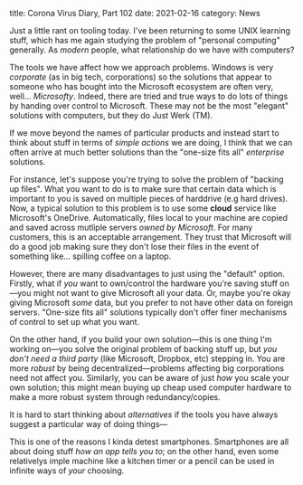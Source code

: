 title: Corona Virus Diary, Part 102
date: 2021-02-16
category: News

Just a little rant on tooling today. I've been returning to some UNIX learning
stuff, which has me again studying the problem of "personal computing"
generally. As *modern* people, what relationship do we have with computers?

The tools we have affect how we approach problems. Windows is very *corporate*
(as in big tech, corporations) so the solutions that appear to someone who has
bought into the Microsoft ecosystem are often very, well... *Microsofty*.
Indeed, there are tried and true ways to do lots of things by handing over
control to Microsoft. These may not be the most "elegant" solutions with
computers, but they do Just Werk (TM).

If we move beyond the names of particular products and instead start to think
about stuff in terms of *simple actions* we are doing, I think that we can
often arrive at much better solutions than the "one-size fits all"
*enterprise* solutions.

For instance, let's suppose you're trying to solve the problem of "backing up
files". What you want to do is to make sure that certain data which is
important to you is saved on multiple pieces of harddrive (e.g hard drives).
Now, a typical solution to this problem is to use some **cloud** service like
Microsoft's OneDrive. Automatically, files local to your machine are copied
and saved across mutliple servers *owned by Microsoft*. For many customers,
this is an acceptable arrangement. They trust that Microsoft will do a good
job making sure they don't lose their files in the event of something like...
spilling coffee on a laptop. 

However, there are many disadvantages to just using the "default" option.
Firstly, what if *you* want to own/control the hardware you're saving stuff
on&mdash;you might not want to give Microsoft all your data. Or, maybe you're
okay giving Microsoft *some* data, but you prefer to not have other data on
foreign servers. "One-size fits all" solutions typically don't offer finer
mechanisms of control to set up what you want.

On the other hand, if you build your own solution&mdash;this is one thing I'm
working on&mdash;you solve the original problem of backing stuff up, but *you
don't need a third party* (like Microsoft, Dropbox, etc) stepping in. You are
more *robust* by being decentralized&mdash;problems affecting big corporations
need not affect you. Similarly, you can be aware of just *how* you scale your
own solution; this might mean buying up cheap used computer hardware to make a
more robust system through redundancy/copies.

It is hard to start thinking about *alternatives* if the tools you have always
suggest a particular way of doing things&mdash;

This is one of the reasons I kinda detest smartphones. Smartphones are all
about doing stuff *how an app tells you to*; on the other hand, even some
relativelys imple machine like a kitchen timer or a pencil can be used
in infinite ways of *your* choosing.
